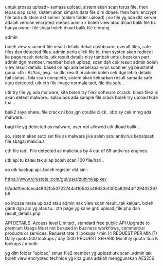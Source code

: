 untuk proses upload>
semasa upload, sistem akan scan terus file.
then lepas siap scan, sistem akan simpan data file dlm dbase.
then baru encrypt file tadi utk store dkt server (dalam folder upload) ;
 so file yg  ada dkt server adalah version encrpted. means admin x boleh view atau dload balik file tu. hanya owner file shaja boleh dload balik file diorang.


 admin:

 boleh view scanned file result details dekat dashboard, overall files, safe files dan detected files. 
 admin perlu click file id, then systen akan redirect ke page result details.
 utk result details nisy tambah untuk bezakan part admin dgn member.
 member boleh upload, scan dah cek result
 admin boleh view result details.
 based on api ada beberapa virus scanner yg birustotal guna.
 cth : ALYac, avg.. so dkt result ni admin boleh cek dgn lebih details fail status..
 bila scan complete, sistem akan keluarkan result samada safe atau detected.
 utk cth file image normala tadi, file dia safe..

 utk try file yg ada malware, kita boleh try file2 software ccrack. biasa file2 ni akan detect malware..
 kalau bos ada sample file crack boleh try upload tkde tua..

baik2 saya share..file crack ni bos jgn double click.. sbb sy cek mmg ada malware...


bagi file yg detected as malware, user not allowed utk dload balik...

so, sistem akan auto set file as malware jika salah satu antivirus kenalpasti file sbagai maliciu.s

cth file tadi, File detected as malicious by 4 out of 69 antivirus engines.


utk api tu kalau tak silap boleh scan 100 file/hari..

so utk backup api..boleh register dkt sini:

https://www.virustotal.com/gui/user/zuhimi/apikey

07addf0ecfcecd4802fb50722744af10542c48633ef300a80944f129402267b6

so incase masa upload atau admin nak view scan result..tak keluar..
boleh ganti dgn api yg atas tu..
cth page yg kane gnt: upload_file.php dan result_details.php


API DETAILS:
Access level  Limited , standard free public API Upgrade to premium
Usage	Must not be used in business workflows, commercial products or services.
Request rate	4 lookups / min (4 REQUEST PER MINIT)
Daily quota	500 lookups / day (500 REQUEST SEHARI)
Monthly quota	15.5 K lookups / month


yg dlm folder "upload" smua file2 member yg upload utk scan..admin tak boleh view
encrypted technice yg kita guna adalah menggunakan AES256